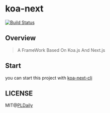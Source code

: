 # koa-next

[![Build Status](https://travis-ci.org/koa-next/koa-next.svg?branch=master)](https://travis-ci.org/koa-next/koa-next)

## Overview

> A FrameWork Based On Koa.js And Next.js

## Start

you can start this project with [koa-next-cli](https://github.com/koa-next/koa-next-cli)

## LICENSE

MIT@[PLDaily](https://github.com/PLDaily)
